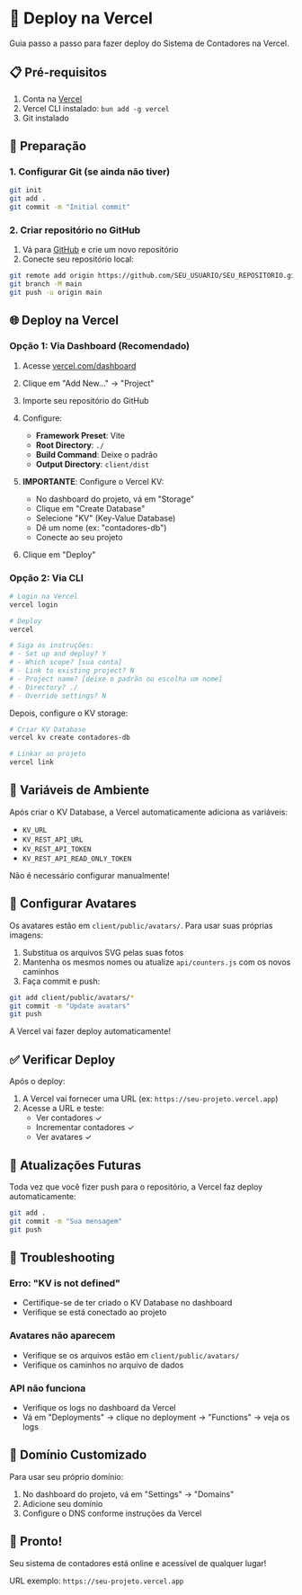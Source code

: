 # 🚀 Deploy na Vercel

Guia passo a passo para fazer deploy do Sistema de Contadores na Vercel.

## 📋 Pré-requisitos

1. Conta na [Vercel](https://vercel.com)
2. Vercel CLI instalado: `bun add -g vercel`
3. Git instalado

## 🔧 Preparação

### 1. Configurar Git (se ainda não tiver)

```bash
git init
git add .
git commit -m "Initial commit"
```

### 2. Criar repositório no GitHub

1. Vá para [GitHub](https://github.com) e crie um novo repositório
2. Conecte seu repositório local:

```bash
git remote add origin https://github.com/SEU_USUARIO/SEU_REPOSITORIO.git
git branch -M main
git push -u origin main
```

## 🌐 Deploy na Vercel

### Opção 1: Via Dashboard (Recomendado)

1. Acesse [vercel.com/dashboard](https://vercel.com/dashboard)
2. Clique em "Add New..." → "Project"
3. Importe seu repositório do GitHub
4. Configure:
   - **Framework Preset**: Vite
   - **Root Directory**: `./`
   - **Build Command**: Deixe o padrão
   - **Output Directory**: `client/dist`

5. **IMPORTANTE**: Configure o Vercel KV:
   - No dashboard do projeto, vá em "Storage"
   - Clique em "Create Database"
   - Selecione "KV" (Key-Value Database)
   - Dê um nome (ex: "contadores-db")
   - Conecte ao seu projeto

6. Clique em "Deploy"

### Opção 2: Via CLI

```bash
# Login na Vercel
vercel login

# Deploy
vercel

# Siga as instruções:
# - Set up and deploy? Y
# - Which scope? [sua conta]
# - Link to existing project? N
# - Project name? [deixe o padrão ou escolha um nome]
# - Directory? ./
# - Override settings? N
```

Depois, configure o KV storage:

```bash
# Criar KV Database
vercel kv create contadores-db

# Linkar ao projeto
vercel link
```

## 🔑 Variáveis de Ambiente

Após criar o KV Database, a Vercel automaticamente adiciona as variáveis:
- `KV_URL`
- `KV_REST_API_URL`
- `KV_REST_API_TOKEN`
- `KV_REST_API_READ_ONLY_TOKEN`

Não é necessário configurar manualmente!

## 🎨 Configurar Avatares

Os avatares estão em `client/public/avatars/`. Para usar suas próprias imagens:

1. Substitua os arquivos SVG pelas suas fotos
2. Mantenha os mesmos nomes ou atualize `api/counters.js` com os novos caminhos
3. Faça commit e push:

```bash
git add client/public/avatars/*
git commit -m "Update avatars"
git push
```

A Vercel vai fazer deploy automaticamente!

## ✅ Verificar Deploy

Após o deploy:

1. A Vercel vai fornecer uma URL (ex: `https://seu-projeto.vercel.app`)
2. Acesse a URL e teste:
   - Ver contadores ✓
   - Incrementar contadores ✓
   - Ver avatares ✓

## 🔄 Atualizações Futuras

Toda vez que você fizer push para o repositório, a Vercel faz deploy automaticamente:

```bash
git add .
git commit -m "Sua mensagem"
git push
```

## 🐛 Troubleshooting

### Erro: "KV is not defined"
- Certifique-se de ter criado o KV Database no dashboard
- Verifique se está conectado ao projeto

### Avatares não aparecem
- Verifique se os arquivos estão em `client/public/avatars/`
- Verifique os caminhos no arquivo de dados

### API não funciona
- Verifique os logs no dashboard da Vercel
- Vá em "Deployments" → clique no deployment → "Functions" → veja os logs

## 📱 Domínio Customizado

Para usar seu próprio domínio:

1. No dashboard do projeto, vá em "Settings" → "Domains"
2. Adicione seu domínio
3. Configure o DNS conforme instruções da Vercel

## 🎉 Pronto!

Seu sistema de contadores está online e acessível de qualquer lugar!

URL exemplo: `https://seu-projeto.vercel.app`

